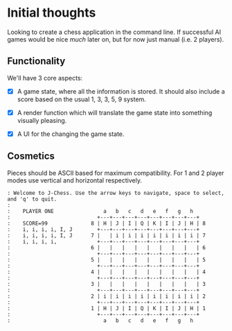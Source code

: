 # Initial thoughts

Looking to create a chess application in the command line. If successful AI
games would be nice *much* later on, but for now just manual (i.e. 2 players).

## Functionality

We'll have 3 core aspects:
- [X] A game state, where all the information is stored. It should also include a score
    based on the usual 1, 3, 3, 5, 9 system.
- [X] A render function which will translate the game state into something
    visually pleasing.
- [X] A UI for the changing the game state.


## Cosmetics

Pieces should be ASCII based for maximum compatibility. For 1 and 2 player modes use
vertical and horizontal respectively.
```
: Welcome to J-Chess. Use the arrow keys to navigate, space to select, and 'q' to quit.
:
:    PLAYER ONE                a   b   c   d   e   f   g   h
:                            +---+---+---+---+---+---+---+---+
:    SCORE=99              8 | H | J | I | Q | K | I | J | H | 8
:    i, i, i, i, I, J        +---+---+---+---+---+---+---+---+
:    i, i, i, i, I, J      7 |   | i | i | i | i | i | i | i | 7
:    i, i, i, i,             +---+---+---+---+---+---+---+---+
:                          6 |   |   |   |   |   |   |   |   | 6
:                            +---+---+---+---+---+---+---+---+
:                          5 |   |   |   |   |   |   |   |   | 5
:                            +---+---+---+---+---+---+---+---+
:                          4 |   |   |   |   |   |   |   |   | 4
:                            +---+---+---+---+---+---+---+---+
:                          3 |   |   |   |   |   |   |   |   | 3
:                            +---+---+---+---+---+---+---+---+
:                          2 | i | i | i | i | i | i | i | i | 2
:                            +---+---+---+---+---+---+---+---+
:                          1 | H | J | I | Q | K | I | J | H | 1
:                            +---+---+---+---+---+---+---+---+
:                              a   b   c   d   e   f   g   h
```